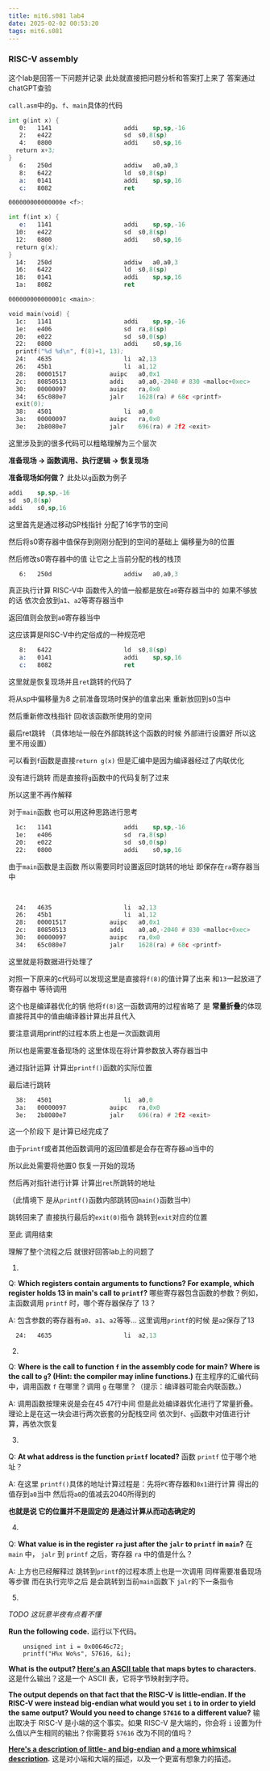 ```yaml
---
title: mit6.s081 lab4
date: 2025-02-02 00:53:20
tags: mit6.s081
---
```


### RISC-V assembly

这个lab是回答一下问题并记录 此处就直接把问题分析和答案打上来了 答案通过chatGPT查验

`call.asm`中的`g`、`f`、`main`具体的代码

```asm
int g(int x) {
   0:	1141                	addi	sp,sp,-16
   2:	e422                	sd	s0,8(sp)
   4:	0800                	addi	s0,sp,16
  return x+3;
}
   6:	250d                	addiw	a0,a0,3
   8:	6422                	ld	s0,8(sp)
   a:	0141                	addi	sp,sp,16
   c:	8082                	ret

000000000000000e <f>:

int f(int x) {
   e:	1141                	addi	sp,sp,-16
  10:	e422                	sd	s0,8(sp)
  12:	0800                	addi	s0,sp,16
  return g(x);
}
  14:	250d                	addiw	a0,a0,3
  16:	6422                	ld	s0,8(sp)
  18:	0141                	addi	sp,sp,16
  1a:	8082                	ret

000000000000001c <main>:

void main(void) {
  1c:	1141                	addi	sp,sp,-16
  1e:	e406                	sd	ra,8(sp)
  20:	e022                	sd	s0,0(sp)
  22:	0800                	addi	s0,sp,16
  printf("%d %d\n", f(8)+1, 13);
  24:	4635                	li	a2,13
  26:	45b1                	li	a1,12
  28:	00001517          	auipc	a0,0x1
  2c:	80850513          	addi	a0,a0,-2040 # 830 <malloc+0xec>
  30:	00000097          	auipc	ra,0x0
  34:	65c080e7          	jalr	1628(ra) # 68c <printf>
  exit(0);
  38:	4501                	li	a0,0
  3a:	00000097          	auipc	ra,0x0
  3e:	2b8080e7          	jalr	696(ra) # 2f2 <exit>
```

这里涉及到的很多代码可以粗略理解为三个层次

**准备现场 -> 函数调用、执行逻辑 -> 恢复现场**



**准备现场如何做？** 此处以`g`函数为例子

```asm
addi	sp,sp,-16
sd	s0,8(sp)
addi	s0,sp,16
```

这里首先是通过移动SP栈指针 分配了16字节的空间

然后将s0寄存器中值保存到刚刚分配到的空间的基础上 偏移量为8的位置

然后修改s0寄存器中的值 让它之上当前分配的栈的栈顶

```asm
   6:	250d                	addiw	a0,a0,3
```

真正执行计算 RISC-V中 函数传入的值一般都是放在`a0`寄存器当中的 如果不够放的话 依次会放到`a1`、`a2`等寄存器当中

返回值则会放到`a0`寄存器当中

这应该算是RISC-V中约定俗成的一种规范吧

```asm
   8:	6422                	ld	s0,8(sp)
   a:	0141                	addi	sp,sp,16
   c:	8082                	ret
```

这里就是恢复现场并且`ret`跳转的代码了

将从sp中偏移量为8 之前准备现场时保护的值拿出来 重新放回到s0当中

然后重新修改栈指针 回收该函数所使用的空间

最后ret跳转 （具体地址一般在外部跳转这个函数的时候 外部进行设置好 所以这里不用设置）



可以看到`f`函数是直接`return g(x)` 但是汇编中是因为编译器经过了内联优化

没有进行跳转 而是直接将`g`函数中的代码复制了过来

所以这里不再作解释



对于`main`函数 也可以用这种思路进行思考

```asm
  1c:	1141                	addi	sp,sp,-16
  1e:	e406                	sd	ra,8(sp)
  20:	e022                	sd	s0,0(sp)
  22:	0800                	addi	s0,sp,16
```

由于`main`函数是主函数 所以需要同时设置返回时跳转的地址 即保存在`ra`寄存器当中

​	

```asm
  24:	4635                	li	a2,13
  26:	45b1                	li	a1,12
  28:	00001517          	auipc	a0,0x1
  2c:	80850513          	addi	a0,a0,-2040 # 830 <malloc+0xec>
  30:	00000097          	auipc	ra,0x0
  34:	65c080e7          	jalr	1628(ra) # 68c <printf>
```

这里就是将数据进行处理了

对照一下原来的c代码可以发现这里是直接将`f(8)`的值计算了出来 和`13`一起放进了寄存器中 等待调用

这个也是编译器优化的锅 他将`f(8)`这一函数调用的过程省略了 是 **常量折叠**的体现 直接将其中的值由编译器计算出并且代入



要注意调用printf的过程本质上也是一次函数调用 

所以也是需要准备现场的 这里体现在将计算参数放入寄存器当中

通过指针运算 计算出`printf()`函数的实际位置

最后进行跳转



```asm
  38:	4501                	li	a0,0
  3a:	00000097          	auipc	ra,0x0
  3e:	2b8080e7          	jalr	696(ra) # 2f2 <exit>
```

这一个阶段下 是计算已经完成了

由于`printf`或者其他函数调用的返回值都是会存在寄存器`a0`当中的

所以此处需要将他置0 恢复一开始的现场

然后再对指针进行计算 计算出`ret`所跳转的地址

 （此情境下 是从`printf()`函数内部跳转回`main()`函数当中）

跳转回来了 直接执行最后的`exit(0)`指令 跳转到`exit`对应的位置



至此 调用结束



理解了整个流程之后 就很好回答lab上的问题了

1. 

Q: **Which registers contain arguments to functions? For example, which register holds 13 in main's call to `printf`?**
哪些寄存器包含函数的参数？例如，主函数调用 `printf` 时，哪个寄存器保存了 13？

A: 包含参数的寄存器有`a0`、`a1`、`a2`等等... 这里调用`printf`的时候 是`a2`保存了13

```asm
  24:	4635                	li	a2,13
```

2. 

Q: **Where is the call to function `f` in the assembly code for main? Where is the call to `g`? (Hint: the compiler may inline functions.)**
在主程序的汇编代码中，调用函数 `f` 在哪里？调用 `g` 在哪里？（提示：编译器可能会内联函数。）

A: 调用函数按理来说是会在45 47行中间 但是此处编译器优化进行了常量折叠。理论上是在这一块会进行两次嵌套的分配栈空间 依次到`f`、`g`函数中对值进行计算，再依次恢复



3. 

Q: **At what address is the function `printf` located?**
函数 `printf` 位于哪个地址？

A: 在这里 `printf()`具体的地址计算过程是：先将`PC`寄存器和`0x1`进行计算 得出的值存到`a0`当中 然后将`a0`的值减去2040所得到的

**也就是说  它的位置并不是固定的 是通过计算从而动态确定的**



4. 

Q: **What value is in the register `ra` just after the `jalr` to `printf` in `main`?**
在 `main` 中， `jalr` 到 `printf` 之后，寄存器 `ra` 中的值是什么？

A: 上方也已经解释过 跳转到`printf`的过程本质上也是一次调用 同样需要准备现场等步骤 而在执行完毕之后 是会跳转到当前`main`函数下 `jalr`的下一条指令



5. 

*TODO 这玩意半夜有点看不懂*

**Run the following code.**
运行以下代码。

```
	unsigned int i = 0x00646c72;
	printf("H%x Wo%s", 57616, &i);
```

**What is the output? [Here's an ASCII table](http://web.cs.mun.ca/~michael/c/ascii-table.html) that maps bytes to characters.**
这是什么输出？这是一个 ASCII 表，它将字节映射到字符。

**The output depends on that fact that the RISC-V is little-endian. If the RISC-V were instead big-endian what would you set `i` to in order to yield the same output? Would you need to change `57616` to a different value?**
输出取决于 RISC-V 是小端的这个事实。如果 RISC-V 是大端的，你会将 `i` 设置为什么值以产生相同的输出？你需要将 `57616` 改为不同的值吗？

**[Here's a description of little- and big-endian](http://www.webopedia.com/TERM/b/big_endian.html) and [a more whimsical description](http://www.networksorcery.com/enp/ien/ien137.txt).**
这是对小端和大端的描述，以及一个更富有想象力的描述。
